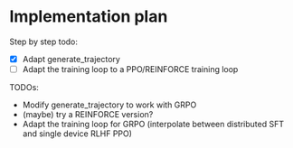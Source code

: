 # Implementation plan


Step by step todo:
- [x] Adapt generate_trajectory
- [ ] Adapt the training loop to a PPO/REINFORCE training loop

TODOs:

- Modify generate_trajectory to work with GRPO
- (maybe) try a REINFORCE version?
- Adapt the training loop for GRPO (interpolate between distributed SFT and single device RLHF PPO)



